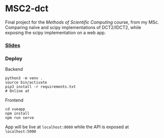 # MSC2-dct

Final project for the *Methods of Scientific Computing* course, from my MSc. Comparing naïve and scipy implementations of DCT2/IDCT2, while exposing the scipy implementation on a web app.

### [Slides](https://github.com/avivace/msc2-dct/blob/master/mcs2-slides.pdf)


### Deploy

Backend
```
python3 -m venv .
source bin/activate
pip3 install -r requirements.txt
# Online at 
```

Frontend
```
cd vueapp
npm install
npm run serve
```

App will be live at `localhost:8080` while the API is exposed at `localhost:5000`
